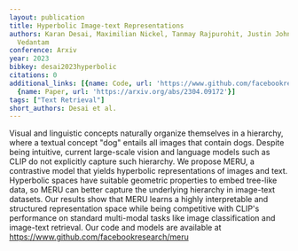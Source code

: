 ```yaml
---
layout: publication
title: Hyperbolic Image-text Representations
authors: Karan Desai, Maximilian Nickel, Tanmay Rajpurohit, Justin Johnson, Ramakrishna
  Vedantam
conference: Arxiv
year: 2023
bibkey: desai2023hyperbolic
citations: 0
additional_links: [{name: Code, url: 'https://www.github.com/facebookresearch/meru'},
  {name: Paper, url: 'https://arxiv.org/abs/2304.09172'}]
tags: ["Text Retrieval"]
short_authors: Desai et al.
---
```

Visual and linguistic concepts naturally organize themselves in a hierarchy,
where a textual concept "dog" entails all images that contain dogs. Despite
being intuitive, current large-scale vision and language models such as CLIP do
not explicitly capture such hierarchy. We propose MERU, a contrastive model
that yields hyperbolic representations of images and text. Hyperbolic spaces
have suitable geometric properties to embed tree-like data, so MERU can better
capture the underlying hierarchy in image-text datasets. Our results show that
MERU learns a highly interpretable and structured representation space while
being competitive with CLIP's performance on standard multi-modal tasks like
image classification and image-text retrieval. Our code and models are
available at https://www.github.com/facebookresearch/meru